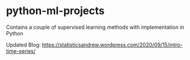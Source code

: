 # python-ml-projects
Contains a couple of supervised learning methods with implementation in Python

Updated Blog: https://statisticsandrew.wordpress.com/2020/09/15/intro-time-series/
